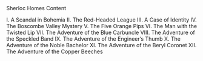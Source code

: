 <!DOCTYPE html>  <!--html version 5 -->

<html>

<head> Sherloc Homes Content </head> 

<body>

I.	A Scandal in Bohemia
II.	The Red-Headed League
III.	A Case of Identity
IV.	The Boscombe Valley Mystery
V.	The Five Orange Pips
VI.	The Man with the Twisted Lip
VII.	The Adventure of the Blue Carbuncle
VIII.	The Adventure of the Speckled Band
IX.	The Adventure of the Engineer’s Thumb
X.	The Adventure of the Noble Bachelor
XI.	The Adventure of the Beryl Coronet
XII.	The Adventure of the Copper Beeches 

 </body> 

 
</html>
